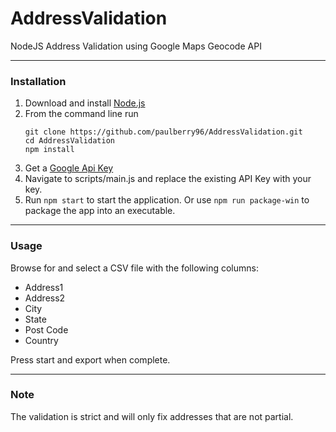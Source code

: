 # AddressValidation
NodeJS Address Validation using Google Maps Geocode API
___
### Installation
1. Download and install [Node.js](https://nodejs.org/en/download/)
2. From the command line run
   ```
   git clone https://github.com/paulberry96/AddressValidation.git
   cd AddressValidation
   npm install
   ```
3. Get a [Google Api Key](https://developers.google.com/maps/documentation/javascript/get-api-key)
4. Navigate to scripts/main.js and replace the existing API Key with your key.
5. Run `npm start` to start the application. Or use `npm run package-win` to package the app into an executable.
___
### Usage
Browse for and select a CSV file with the following columns:
* Address1
* Address2
* City
* State
* Post Code
* Country

Press start and export when complete.
___
### Note
The validation is strict and will only fix addresses that are not partial.
